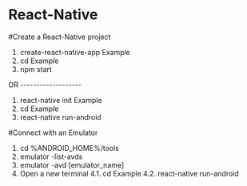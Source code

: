 # React-Native

#Create a React-Native project
1. create-react-native-app Example
2. cd Example
3. npm start

OR -------------------

1. react-native init Example
2. cd Example
3. react-native run-android

#Connect with an Emulator

1. cd %ANDROID_HOME%/tools
2. emulator -list-avds
3. emulator -avd [emulator_name]
4. Open a new terminal
  4.1. cd Example
  4.2. react-native run-android
